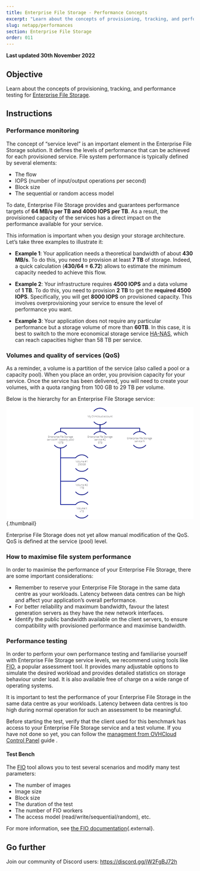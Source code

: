 ```yaml
---
title: Enterprise File Storage - Performance Concepts
excerpt: "Learn about the concepts of provisioning, tracking, and performance testing for Enterprise File Storage"
slug: netapp/performances
section: Enterprise File Storage
order: 011
---
```


**Last updated 30th November 2022**

## Objective

Learn about the concepts of provisioning, tracking, and performance testing for [Enterprise File Storage](https://www.ovhcloud.com/en-sg/storage-solutions/enterprise-file-storage/).

## Instructions

### Performance monitoring

The concept of “service level” is an important element in the Enterprise File Storage solution. It defines the levels of performance that can be achieved for each provisioned service. File system performance is typically defined by several elements:

- The flow
- IOPS (number of input/output operations per second)
- Block size
- The sequential or random access model

To date, Enterprise File Storage provides and guarantees performance targets of **64 MB/s per TB and 4000 IOPS per TB**. As a result, the provisioned capacity of the services has a direct impact on the performance available for your service.

This information is important when you design your storage architecture. Let’s take three examples to illustrate it:

- **Example 1**: Your application needs a theoretical bandwidth of about **430 MB/s**. To do this, you need to provision at least **7 TB** of storage. Indeed, a quick calculation (**430/64 = 6.72**) allows to estimate the minimum capacity needed to achieve this flow.

- **Example 2**: Your infrastructure requires **4500 IOPS** and a data volume of **1 TB**. To do this, you need to provision **2 TB** to get the **required 4500 IOPS**. Specifically, you will get **8000 IOPS** on provisioned capacity. This involves overprovisioning your service to ensure the level of performance you want.

- **Example 3**: Your application does not require any particular performance but a storage volume of more than **60TB**. In this case, it is best to switch to the more economical storage service [HA-NAS](https://www.ovhcloud.com/en-sg/storage-solutions/nas-ha/), which can reach capacities higher than 58 TB per service.

### Volumes and quality of services (QoS)

As a reminder, a volume is a partition of the service (also called a pool or a capacity pool). When you place an order, you provision capacity for your service. Once the service has been delivered, you will need to create your volumes, with a quota ranging from 100 GB to 29 TB per volume.

Below is the hierarchy for an Enterprise File Storage service:

![Enterprise File Storage Perf 1](images/Netapp_Hierarchie_2.png){.thumbnail}

Enterprise File Storage does not yet allow manual modification of the QoS. QoS is defined at the service (pool) level.

### How to maximise file system performance

In order to maximise the performance of your Enterprise File Storage, there are some important considerations:

- Remember to reserve your Enterprise File Storage in the same data centre as your workloads. Latency between data centres can be high and affect your application’s overall performance.
- For better reliability and maximum bandwidth, favour the latest generation servers as they have the new network interfaces.
- Identify the public bandwidth available on the client servers, to ensure compatibility with provisioned performance and maximise bandwidth.

### Performance testing

In order to perform your own performance testing and familiarise yourself with Enterprise File Storage service levels, we recommend using tools like [FIO](https://github.com/axboe/fio), a popular assessment tool. It provides many adjustable options to simulate the desired workload and provides detailed statistics on storage behaviour under load. It is also available free of charge on a wide range of operating systems.

It is important to test the performance of your Enterprise File Storage in the same data centre as your workloads. Latency between data centres is too high during normal operation for such an assessment to be meaningful.

Before starting the test, verify that the client used for this benchmark has access to your Enterprise File Storage service and a test volume. If you have not done so yet, you can follow the [managment from OVHCloud Control Panel](https://docs.ovh.com/sg/en/storage/file-storage/netapp/control-panel/) guide .

#### Test Bench

The [FIO](https://github.com/axboe/fio) tool allows you to test several scenarios and modify many test parameters:

- The number of images
- Image size
- Block size
- The duration of the test
- The number of FIO workers
- The access model (read/write/sequential/random), etc.

For more information, see [the FIO documentation](https://fio.readthedocs.io/en/latest/index.html){.external}.

## Go further

Join our community of Discord users: <https://discord.gg/jW2FgBJ72h>